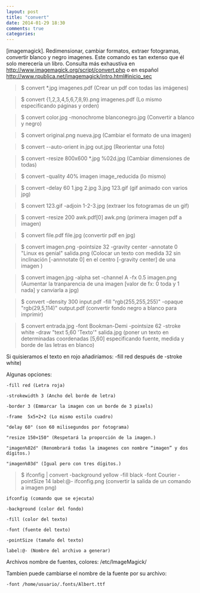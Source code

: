 ```yaml
---
layout: post
title: "convert"
date: 2014-01-29 18:30
comments: true
categories: 
---
```

[imagemagick]. Redimensionar, cambiar formatos, extraer fotogramas, convertir blanco y negro imagenes. Este comando es tan extenso que él solo merecería un libro. Consulta más exhaustiva en <http://www.imagemagick.org/script/convert.php> o en español <http://www.rpublica.net/imagemagick/intro.html#inicio_sec>

>$ convert *.jpg imagenes.pdf        (Crear un pdf con todas las imágenes)

>$ convert {1,2,3,4,5,6,7,8,9}.png imagenes.pdf (Lo mismo especificando páginas y orden)

>$ convert color.jpg -monochrome blanconegro.jpg (Convertir a blanco y negro)

>$ convert original.png nueva.jpg        (Cambiar el formato de una imagen)

>$ convert --auto-orient in.jpg out.jpg  (Reorientar una foto)

>$ convert -resize 800x600 *.jpg %02d.jpg (Cambiar dimensiones de todas)

>$ convert -quality 40% imagen image_reducida         (lo mismo)

>$ convert -delay 60 1.jpg 2.jpg 3.jpg 123.gif (gif animado con varios jpg)

>$ convert 123.gif -adjoin 1-2-3.jpg     (extraer los fotogramas de un gif)

>$ convert -resize 200 awk.pdf[0] awk.png (primera imagen pdf a imagen)

>$ convert file.pdf file.jpg  (convertir pdf en jpg)

>$ convert imagen.png -pointsize 32 -gravity center -annotate 0 "Linux es genial" salida.png (Colocar un texto con medida 32 sin inclinación [-annnotate 0] en el centro [-gravity center] de una imagen )

>$ convert imagen.jpg -alpha set -channel A -fx 0.5 imagen.png (Aumentar la tranparencia de una imagen [valor de fx: 0 toda y 1 nada] y canviarla a jpg)

>$ convert -density 300 input.pdf -fill "rgb(255,255,255)" -opaque "rgb(29,5,114)" output.pdf  (convertir fondo negro a blanco para imprimir)

>$ convert entrada.jpg -font Bookman-Demi -pointsize 62 -stroke white -draw "text 5,60 'Texto'" salida.jpg (poner un texto en determinadas coordenadas [5,60] especificando fuente, medida y borde de las letras en blanco)

Si quisieramos el texto en rojo añadiríamos: -fill red después de -stroke white)

Algunas opciones:

	-fill red (Letra roja)

	-strokewidth 3 (Ancho del borde de letra)

	-border 3 (Emmarcar la imagen con un borde de 3 pixels)

	-frame  5x5+2+2 (Lo mismo estilo cuadro)

	"delay 60" (son 60 milisegundos por fotograma)

	"resize 150×150" (Respetará la proporción de la imagen.)

	"imagen%02d" (Renombrará todas la imagenes con nombre “imagen” y dos dígitos.)

	"imagen%03d" (Igual pero con tres dígitos.)

>$ ifconfig | convert -background yellow -fill black -font Courier -pointSize 14 label:@- ifconfig.png  (convertir la salida de un comando a imagen png)

	ifconfig (comando que se ejecuta)

	-background (color del fondo)

	-fill (color del texto)

	-font (fuente del texto)

	-pointSize (tamaño del texto)

	label:@- (Nombre del archivo a generar)

Archivos nombre de fuentes, colores: /etc/ImageMagick/

Tambien puede cambiarse el nombre de la fuente por su archivo:

	-font /home/usuario/.fonts/Albert.ttf

